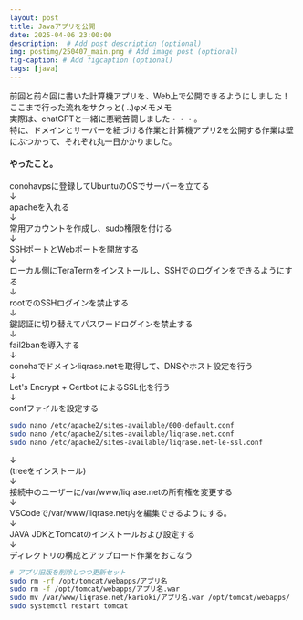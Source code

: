 ```yaml
---
layout: post
title: Javaアプリを公開
date: 2025-04-06 23:00:00
description:  # Add post description (optional)
img: postimg/250407_main.png # Add image post (optional)
fig-caption: # Add figcaption (optional)
tags: [java]
---
```

前回と前々回に書いた計算機アプリを、Web上で公開できるようにしました！<br>
ここまで行った流れをサクっと( ..)φメモメモ<br>
実際は、chatGPTと一緒に悪戦苦闘しました・・・。<br>
特に、ドメインとサーバーを紐づける作業と計算機アプリ2を公開する作業は壁にぶつかって、それぞれ丸一日かかりました。

#### やったこと。
conohavpsに登録してUbuntuのOSでサーバーを立てる<br>
↓<br>
apacheを入れる<br>
↓<br>
常用アカウントを作成し、sudo権限を付ける<br>
↓<br>
SSHポートとWebポートを開放する<br>
↓<br>
ローカル側にTeraTermをインストールし、SSHでのログインをできるようにする<br>
↓<br>
rootでのSSHログインを禁止する<br>
↓<br>
鍵認証に切り替えてパスワードログインを禁止する<br>
↓<br>
fail2banを導入する<br>
↓<br>
conohaでドメインliqrase.netを取得して、DNSやホスト設定を行う<br>
↓<br>
Let's Encrypt + Certbot によるSSL化を行う<br>
↓<br>
confファイルを設定する<br>
```bash
sudo nano /etc/apache2/sites-available/000-default.conf
sudo nano /etc/apache2/sites-available/liqrase.net.conf
sudo nano /etc/apache2/sites-available/liqrase.net-le-ssl.conf
```

↓<br>
(treeをインストール)<br>
↓<br>
接続中のユーザーに/var/www/liqrase.netの所有権を変更する<br>
↓<br>
VSCodeで/var/www/liqrase.net内を編集できるようにする。<br>
↓<br>
JAVA JDKとTomcatのインストールおよび設定する<br>
↓<br>
ディレクトリの構成とアップロード作業をおこなう

```bash
# アプリ旧版を削除しつつ更新セット
sudo rm -rf /opt/tomcat/webapps/アプリ名
sudo rm -f /opt/tomcat/webapps/アプリ名.war
sudo mv /var/www/liqrase.net/karioki/アプリ名.war /opt/tomcat/webapps/
sudo systemctl restart tomcat
```